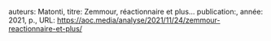 auteurs: Matonti, 
titre: Zemmour, réactionnaire et plus…
publication:, 
année: 2021, 
p.,
URL: https://aoc.media/analyse/2021/11/24/zemmour-reactionnaire-et-plus/

